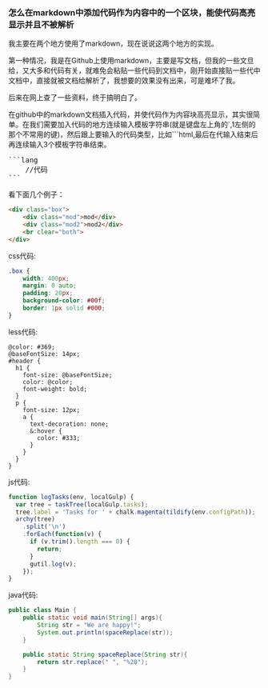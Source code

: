 
### 怎么在markdown中添加代码作为内容中的一个区块，能使代码高亮显示并且不被解析

我主要在两个地方使用了markdown，现在说说这两个地方的实现。

第一种情况，我是在Github上使用markdown，主要是写文档，但我的一些文旦给，又大多和代码有关，就难免会粘贴一些代码到文档中，刚开始直接贴一些代中文档中，直接就被文档给解析了，我想要的效果没有出来，可是难坏了我。

后来在网上查了一些资料，终于搞明白了。

在github中的markdown文档插入代码，并使代码作为内容块高亮显示，其实很简单。在我们需要加入代码的地方连续输入模板字符串(就是键盘左上角的`,1左侧的那个不常用的键)，然后跟上要输入的代码类型，比如```html,最后在代输入结束后再连续输入3个模板字符串结束。

<pre>
```lang
    //代码
```
</pre>

看下面几个例子：
```html
<div class="box">
    <div class="mod">mod</div>
    <div class="mod2">mod2</div>
    <br clear="both">
</div>
```

css代码:
```css
.box {
    width: 400px;
    margin: 0 auto;
    padding: 20px;
    background-color: #00f;
    border: 1px solid #000;
}
```
less代码:
```less
@color: #369;
@baseFontSize: 14px;
#header {
  h1 {
    font-size: @baseFontSize;
    color: @color;
    font-weight: bold;
  }
  p {
    font-size: 12px;
    a {
      text-decoration: none;
      &:hover {
        color: #333;
      }
    }
  }
}
```
js代码:
```javascript
function logTasks(env, localGulp) {
  var tree = taskTree(localGulp.tasks);
  tree.label = 'Tasks for ' + chalk.magenta(tildify(env.configPath));
  archy(tree)
    .split('\n')
    .forEach(function(v) {
      if (v.trim().length === 0) {
        return;
      }
      gutil.log(v);
    });
}
```
java代码:
```java
public class Main {
    public static void main(String[] args){
        String str = "We are happy!";
        System.out.println(spaceReplace(str));
    }

    public static String spaceReplace(String str){
        return str.replace(" ", "%20");
    }
}
```